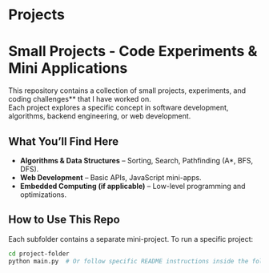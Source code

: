# Projects
# Small Projects - Code Experiments & Mini Applications 

This repository contains a collection of small projects, experiments, and coding challenges** that I have worked on.  
Each project explores a specific concept in software development, algorithms, backend engineering, or web development.  

## What You’ll Find Here  

- **Algorithms & Data Structures** – Sorting, Search, Pathfinding (A*, BFS, DFS).
- **Web Development** – Basic APIs, JavaScript mini-apps.
- **Embedded Computing (if applicable)** – Low-level programming and optimizations.
  
## How to Use This Repo  
Each subfolder contains a separate mini-project. To run a specific project:  

```bash
cd project-folder
python main.py  # Or follow specific README instructions inside the folder

